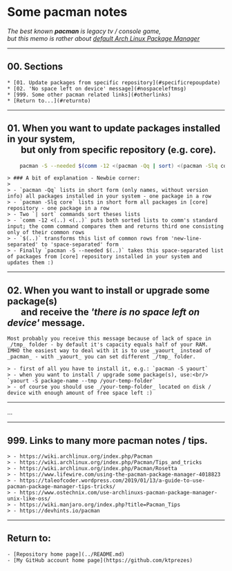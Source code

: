 # Some pacman notes

_The best known **pacman** is legacy tv / console game,_<br>
_but this memo is rather about [default Arch Linux Package Manager](https://wiki.archlinux.org/index.php/pacman)_

---

## 00. Sections

    * [01. Update packages from specific repository](#specificrepoupdate)
    * [02. 'No space left on device' message](#nospaceleftmsg)
    * [999. Some other pacman related links](#otherlinks)
    * [Return to...](#returnto)

---

## <a name="specificrepoupdate"></a>01. When you want to update packages installed in your system,<br/>&emsp;&ensp;but only from specific repository (e.g. core).</a>

```bash
    pacman -S --needed $(comm -12 <(pacman -Qq | sort) <(pacman -Slq core | sort))
```

    > ### A bit of explanation - Newbie corner:
    >
    > - `pacman -Qq` lists in short form (only names, without version info) all packages installed in your system - one package in a row
    > - `pacman -Slq core` lists in short form all packages in [core] repository - one package in a row
    > - Two `| sort` commands sort theses lists
    > - `comm -12 <(..) <(..)` puts both sorted lists to comm's standard input; the comm command compares them and returns third one consisting only of their common rows
    > - `$(..)` transforms this list of common rows from 'new-line-separated' to 'space-separated' form
    > - Finally `pacman -S --needed $(..)` takes this space-separated list of packages from [core] repository installed in your system and updates them :)

---

## <a name="nospaceleftmsg">02. When you want to install or upgrade some package(s)<br/>&emsp;&ensp;and receive the _'there is no space left on device'_ message.</a>

    Most probably you receive this message because of lack of space in _/tmp_ folder - by default it's capacity equals half of your RAM.
    IMHO the easiest way to deal with it is to use _yaourt_ instead of _pacman_ - with _yaourt_ you can set different _/tmp_ folder.

    > - first of all you have to install it, e.g.: `pacman -S yaourt`
    > - when you want to install / upgrade some package(s), use:<br/> `yaourt -S package-name --tmp /your-temp-folder`
    > - of course you should use _/your-temp-folder_ located on disk / device with enough amount of free space left :)

---

...

---

## <a name="otherlinks"> 999. Links to many more pacman notes / tips.</a>

    > - https://wiki.archlinux.org/index.php/Pacman
    > - https://wiki.archlinux.org/index.php/Pacman/Tips_and_tricks
    > - https://wiki.archlinux.org/index.php/Pacman/Rosetta
    > - https://www.lifewire.com/using-the-pacman-package-manager-4018823
    > - https://taleofcoder.wordpress.com/2019/01/13/a-guide-to-use-pacman-package-manager-tips-tricks/
    > - https://www.ostechnix.com/use-archlinuxs-pacman-package-manager-unix-like-oss/
    > - https://wiki.manjaro.org/index.php?title=Pacman_Tips
    > - https://devhints.io/pacman

---

## <a name="returnto">Return to:</a>

    - [Repository home page](../README.md)
    - [My GitHub account home page](https://github.com/ktprezes)
